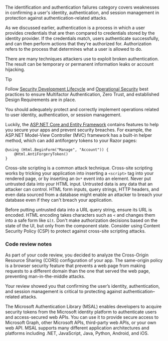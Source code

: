 The identification and authentication failures category covers weaknesses in confirming a user's identity, authentication, and session management in protection against authentication-related attacks.

As we discussed earlier, authentication is a process in which a user provides credentials that are then compared to credentials stored by the identity provider. If the credentials match, users authenticate successfully, and can then perform actions that they're authorized for. Authorization refers to the process that determines what a user is allowed to do.

There are many techniques attackers use to exploit broken authentication. The result can be temporary or permanent information leaks or account hijacking.

> [!TIP]
> Follow [Security Development Lifecycle](https://www.microsoft.com/securityengineering/sdl/practices) and [Operational Security](https://www.microsoft.com/securityengineering/osa/practices) best practices to ensure Multifactor Authentication, Zero Trust, and established Design Requirements are in place.

You should adequately protect and correctly implement operations related to user identity, authentication, or session management.

Luckily, the [ASP.NET Core and Entity Framework](/aspnet/core/security) contains features to help you secure your apps and prevent security breaches. For example, the ASP.NET Model-View Controller (MVC) framework has a built-in helper method, which can add antiforgery tokens to your Razor pages:

``` razor
@using (Html.BeginForm("Manage", "Account")) {
    @Html.AntiForgeryToken()
}
```

Cross-site scripting is a common attack technique. Cross-site scripting works by tricking your application into inserting a `<script>` tag into your rendered page, or by inserting an `On*` event into an element.
Never put untrusted data into your HTML input. Untrusted data is any data that an attacker can control. HTML form inputs, query strings, HTTP headers, and even data sourced from a database might enable an attacker to breach your database even if they can't breach your application.

Before putting untrusted data into a URL query string, ensure its URL is encoded. HTML encoding takes characters such as `<` and changes them into a safe form like `&lt`. Don't make authorization decisions based on the state of the UI, but only from the component state. Consider using Content Security Policy (CSP) to protect against cross-site scripting attacks.

### Code review notes

As part of your code review, you decided to analyze the Cross-Origin Resource Sharing (CORS) configuration of your app. The same-origin policy is a browser security feature that prevents a web page from making requests to a different domain than the one that served the web page, preventing man-in-the-middle attacks.

Your review showed you that confirming the user’s identity, authentication, and session management is critical to protecting against authentication–related attacks.

The Microsoft Authentication Library (MSAL) enables developers to acquire security tokens from the Microsoft identity platform to authenticate users and access-secured web APIs. You can use it to provide secure access to Microsoft Graph, other Microsoft APIs, third-party web APIs, or your own web API. MSAL supports many different application architectures and platforms including .NET, JavaScript, Java, Python, Android, and iOS.
